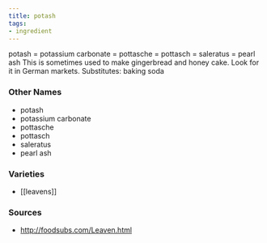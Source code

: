 ```yaml
---
title: potash
tags:
- ingredient
---
```

potash = potassium carbonate = pottasche = pottasch = saleratus = pearl ash This is sometimes used to make gingerbread and honey cake. Look for it in German markets. Substitutes: baking soda

### Other Names

* potash
* potassium carbonate
* pottasche
* pottasch
* saleratus
* pearl ash

### Varieties

* [[leavens]]

### Sources
* http://foodsubs.com/Leaven.html
